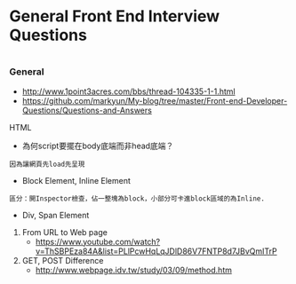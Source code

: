  # General Front End Interview Questions

# 

### General

+ http://www.1point3acres.com/bbs/thread-104335-1-1.html
+ https://github.com/markyun/My-blog/tree/master/Front-end-Developer-Questions/Questions-and-Answers
    
    
HTML

+ 為何script要擺在body底端而非head底端？
```
因為讓網頁先load先呈現
```
+ Block Element, Inline Element
```
區分：開Inspector檢查，佔一整塊為block，小部分可卡進block區域的為Inline.
```
+ Div, Span Element

    
    
    

    
1. From  URL to Web page
    + https://www.youtube.com/watch?v=ThSBPEza84A&list=PLlPcwHqLqJDlD86V7FNTP8d7JBvQmITrP
2. GET, POST Difference
    + http://www.webpage.idv.tw/study/03/09/method.htm

